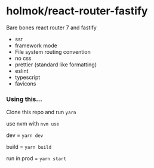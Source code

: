# holmok/react-router-fastify

Bare bones react router 7 and fastify

- ssr
- framework mode
- File system routing convention
- no css
- prettier (standard like formatting)
- eslint
- typescript
- favicons

### Using this...

Clone this repo and run `yarn`

use nvm with `nvm use`

dev = `yarn dev`

build = `yarn build`

run in prod = `yarn start`
